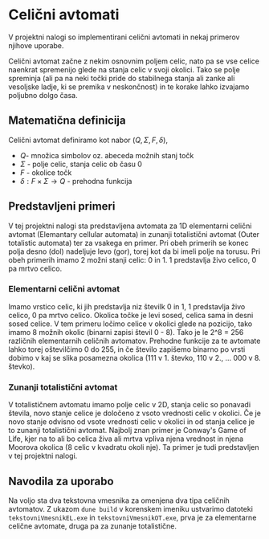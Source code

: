# Celični avtomati

V projektni nalogi so implementirani celični avtomati in nekaj primerov njihove uporabe.

Celični avtomat začne z nekim osnovnim poljem celic, nato pa se vse celice naenkrat spremenijo glede na stanja celic v svoji okolici. Tako se polje spreminja (ali pa na neki točki pride do stabilnega stanja ali zanke ali vesoljske ladje, ki se premika v neskončnost) in te korake lahko izvajamo poljubno dolgo časa.

## Matematična definicija

Celični avtomat definiramo kot nabor $(Q, \Sigma, F, \delta)$,
- $Q$- množica simbolov oz. abeceda možnih stanj točk
- $\Sigma$ - polje celic, stanja celic ob času 0
- $F$ - okolice točk
- $\delta : F \times \Sigma \to Q$ - prehodna funkcija
 
## Predstavljeni primeri
V tej projektni nalogi sta predstavljena avtomata za 1D elementarni celični avtomat (Elemantary cellular automata) in zunanji totalistični avtomat (Outer totalistic automata) ter za vsakega en primer. Pri obeh primerih se konec polja desno (dol) nadeljuje levo (gor), torej kot da bi imeli polje na torusu. Pri obeh primerih imamo 2 možni stanji celic: 0 in 1. 1 predstavlja živo celico, 0 pa mrtvo celico. 

### Elementarni celični avtomat
Imamo vrstico celic, ki jih predstavlja niz številk 0 in 1, 1 predstavlja živo celico, 0 pa mrtvo celico. Okolica točke je levi sosed, celica sama in desni sosed celice. V tem primeru ločimo celice v okolici glede na pozicijo, tako imamo 8 možnih okolic (binarni zapisi števil 0 - 8). Tako je le 2^8 = 256 različnih elementarnih celičnih avtomatov. Prehodne funkcije za te avtomate lahko torej oštevilčimo 0 do 255, in če število zapišemo binarno po vrsti dobimo v kaj se slika posamezna okolica (111 v 1. števko, 110 v 2., ... 000 v 8. števko).

### Zunanji totalistični avtomat
V totalističnem avtomatu imamo polje celic v 2D, stanja celic so ponavadi števila, novo stanje celice je določeno z vsoto vrednosti celic v okolici. Če je novo stanje odvisno od vsote vrednosti celic v okolici in od stanja celice je to zunanji totalistični avtomat. Najbolj znan primer je Conway's Game of Life, kjer na to ali bo celica živa ali mrtva vpliva njena vrednost in njena Moorova okolica (8 celic v kvadratu okoli nje). Ta primer je tudi predstavljen v tej projektni nalogi.

## Navodila za uporabo
Na voljo sta dva tekstovna vmesnika za omenjena dva tipa celičnih avtomatov. Z ukazom `dune build` v korenskem imeniku ustvarimo datoteki `tekstovniVmesnikEL.exe` in `tekstovniVmesnikOT.exe`, prva je za elementarne celične avtomate, druga pa za zunanje totalistične.
